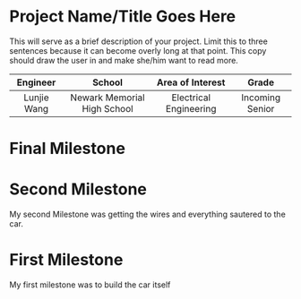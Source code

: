 ﻿# Project Name/Title Goes Here
This will serve as a brief description of your project. Limit this to three sentences because it can become overly long at that point. This copy should draw the user in and make she/him want to read more.

| **Engineer** | **School** | **Area of Interest** | **Grade** |
|:--:|:--:|:--:|:--:|
| Lunjie Wang | Newark Memorial High School | Electrical Engineering | Incoming Senior
  
# Final Milestone




# Second Milestone
My second Milestone was getting the wires and everything sautered to the car.


# First Milestone
  

My first milestone was to build the car itself



